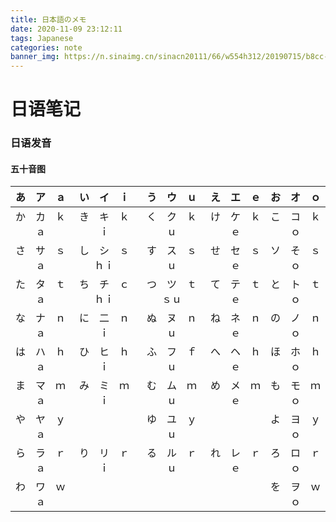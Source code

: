 ```yaml
---
title: 日本語のメモ
date: 2020-11-09 23:12:11
tags: Japanese
categories: note
banner_img: https://n.sinaimg.cn/sinacn20111/66/w554h312/20190715/b8cc-hzuhxyp7424952.jpg
---
```






# 日语笔记



<!--more-->



### 日语发音



#### 五十音图

|  あ　ア　ａ  |   い　イ　ｉ   |   う　ウ　ｕ   |  え　エ　ｅ  |  お　オ　ｏ  |
| :----------: | :------------: | :------------: | :----------: | :----------: |
| か　カ　ｋａ |  き　キ　ｋｉ  |  く　ク　ｋｕ  | け　ケ　ｋｅ | こ　コ　ｋｏ |
| さ　サ　ｓａ | し　シ　ｓｈｉ |  す　ス　ｓｕ  | せ　セ　ｓｅ | ソ　そ　ｓｏ |
| た　タ　ｔａ | ち　チ　ｃｈｉ | つ　ツ　ｔｓｕ | て　テ　ｔｅ | と　ト　ｔｏ |
| な　ナ　ｎａ |  に　二　ｎｉ  |  ぬ　ヌ　ｎｕ  | ね　ネ　ｎｅ | の　ノ　ｎｏ |
| は　ハ　ｈａ |  ひ　ヒ　ｈｉ  |  ふ　フ　ｆｕ  | へ　ヘ　ｈｅ | ほ　ホ　ｈｏ |
| ま　マ　ｍａ |  み　ミ　ｍｉ  |  む　ム　ｍｕ  | め　メ　ｍｅ | も　モ　ｍｏ |
| や　ヤ　ｙａ |                |  ゆ　ユ　ｙｕ  |              | よ　ヨ　ｙｏ |
| ら　ラ　ｒａ |  り　リ　ｒｉ  |  る　ル　ｒｕ  | れ　レ　ｒｅ | ろ　ロ　ｒｏ |
| わ　ワ　ｗａ |                |                |              | を　ヲ　ｗｏ |

